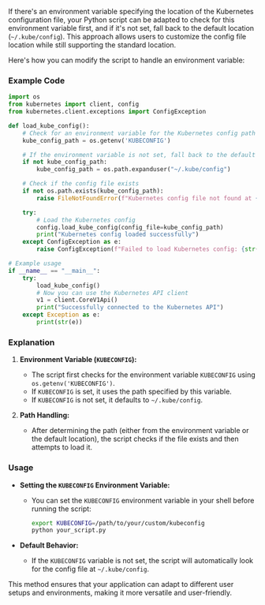 If there's an environment variable specifying the location of the Kubernetes configuration file, your Python script can be adapted to check for this environment variable first, and if it's not set, fall back to the default location (`~/.kube/config`). This approach allows users to customize the config file location while still supporting the standard location.

Here's how you can modify the script to handle an environment variable:

### Example Code

```python
import os
from kubernetes import client, config
from kubernetes.client.exceptions import ConfigException

def load_kube_config():
    # Check for an environment variable for the Kubernetes config path
    kube_config_path = os.getenv('KUBECONFIG')

    # If the environment variable is not set, fall back to the default path
    if not kube_config_path:
        kube_config_path = os.path.expanduser("~/.kube/config")

    # Check if the config file exists
    if not os.path.exists(kube_config_path):
        raise FileNotFoundError(f"Kubernetes config file not found at {kube_config_path}")

    try:
        # Load the Kubernetes config
        config.load_kube_config(config_file=kube_config_path)
        print("Kubernetes config loaded successfully")
    except ConfigException as e:
        raise ConfigException(f"Failed to load Kubernetes config: {str(e)}")

# Example usage
if __name__ == "__main__":
    try:
        load_kube_config()
        # Now you can use the Kubernetes API client
        v1 = client.CoreV1Api()
        print("Successfully connected to the Kubernetes API")
    except Exception as e:
        print(str(e))
```

### Explanation

1. **Environment Variable (`KUBECONFIG`):**
   - The script first checks for the environment variable `KUBECONFIG` using `os.getenv('KUBECONFIG')`.
   - If `KUBECONFIG` is set, it uses the path specified by this variable.
   - If `KUBECONFIG` is not set, it defaults to `~/.kube/config`.

2. **Path Handling:**
   - After determining the path (either from the environment variable or the default location), the script checks if the file exists and then attempts to load it.

### Usage

- **Setting the `KUBECONFIG` Environment Variable:**
  - You can set the `KUBECONFIG` environment variable in your shell before running the script:

    ```bash
    export KUBECONFIG=/path/to/your/custom/kubeconfig
    python your_script.py
    ```

- **Default Behavior:**
  - If the `KUBECONFIG` variable is not set, the script will automatically look for the config file at `~/.kube/config`.

This method ensures that your application can adapt to different user setups and environments, making it more versatile and user-friendly.
